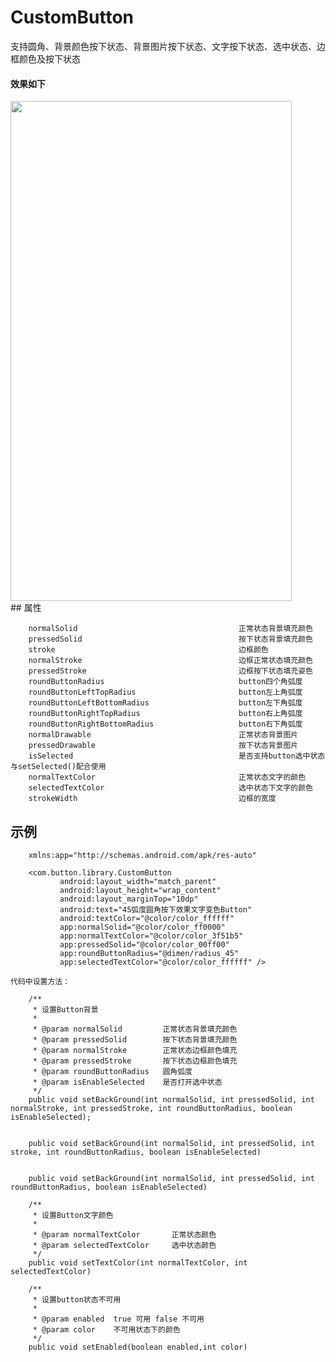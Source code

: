 # CustomButton
支持圆角、背景颜色按下状态、背景图片按下状态、文字按下状态、选中状态、边框颜色及按下状态<br/>

#### 效果如下

<img src="https://github.com/jiaowenzheng/CustomButton/raw/master/pic.png" width="450" height="800"/>  

<br/>
## 属性

        normalSolid                                    正常状态背景填充颜色
        pressedSolid                                   按下状态背景填充颜色
        stroke                                         边框颜色
        normalStroke                                   边框正常状态填充颜色
        pressedStroke                                  边框按下状态填充姿色
        roundButtonRadius                              button四个角弧度
        roundButtonLeftTopRadius                       button左上角弧度
        roundButtonLeftBottomRadius                    button左下角弧度
        roundButtonRightTopRadius                      button右上角弧度
        roundButtonRightBottomRadius                   button右下角弧度
        normalDrawable                                 正常状态背景图片
        pressedDrawable                                按下状态背景图片
        isSelected                                     是否支持button选中状态 与setSelected()配合使用
        normalTextColor                                正常状态文字的颜色
        selectedTextColor                              选中状态下文字的颜色
        strokeWidth                                    边框的宽度
        
## 示例

        xmlns:app="http://schemas.android.com/apk/res-auto"
        
        <com.button.library.CustomButton
               android:layout_width="match_parent"
               android:layout_height="wrap_content"
               android:layout_marginTop="10dp"
               android:text="45弧度圆角按下效果文字变色Button"
               android:textColor="@color/color_ffffff"
               app:normalSolid="@color/color_ff0000"
               app:normalTextColor="@color/color_3f51b5"
               app:pressedSolid="@color/color_00ff00"
               app:roundButtonRadius="@dimen/radius_45"
               app:selectedTextColor="@color/color_ffffff" />
               
    代码中设置方法：
    
        /**
         * 设置Button背景
         *
         * @param normalSolid         正常状态背景填充颜色
         * @param pressedSolid        按下状态背景填充颜色
         * @param normalStroke        正常状态边框颜色填充
         * @param pressedStroke       按下状态边框颜色填充
         * @param roundButtonRadius   圆角弧度
         * @param isEnableSelected    是否打开选中状态
         */
        public void setBackGround(int normalSolid, int pressedSolid, int normalStroke, int pressedStroke, int roundButtonRadius, boolean isEnableSelected);
        
  
        public void setBackGround(int normalSolid, int pressedSolid, int stroke, int roundButtonRadius, boolean isEnableSelected)    
               
     
        public void setBackGround(int normalSolid, int pressedSolid, int roundButtonRadius, boolean isEnableSelected)    
        
        /**
         * 设置Button文字颜色
         *
         * @param normalTextColor       正常状态颜色
         * @param selectedTextColor     选中状态颜色
         */
        public void setTextColor(int normalTextColor, int selectedTextColor) 
                  
        /**
         * 设置button状态不可用
         *
         * @param enabled  true 可用 false 不可用
         * @param color    不可用状态下的颜色
         */
        public void setEnabled(boolean enabled,int color)             